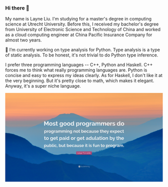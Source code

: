 ### Hi there 👋

My name is Layne Liu. I'm studying for a master's degree in computing science at Utrecht University. Before this, I received my bachelor's degree from University of Electronic Science and Technology of China and worked as a cloud computing engineer at China Pacific Insurance Company for almost two years.

🔭 I’m currently working on type analysis for Python. Type analysis is a type of static analysis. To be honest, it's not trivial to do Python type inference.

I prefer three programming languages -- C++, Python and Haskell. C++ forces me to think what really programming languages are. Python is concise and easy to express my ideas clearly. As for Haskell, I don't like it at the very beginning. But it's pretty close to math, which makes it elegant. Anyway, it's a super niche language.

![How to be a good programmer](figures\programmers.jpg)